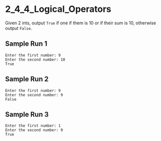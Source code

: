 # 2_4_4_Logical_Operators

Given 2 ints, output `True` if one if them is 10 or if their sum is 10, otherwise output `False`.


## Sample Run 1
```text
Enter the first number: 9
Enter the second number: 10
True
```



## Sample Run 2
```text
Enter the first number: 9
Enter the second number: 9
False
```

## Sample Run 3
```text
Enter the first number: 1
Enter the second number: 9
True
```
